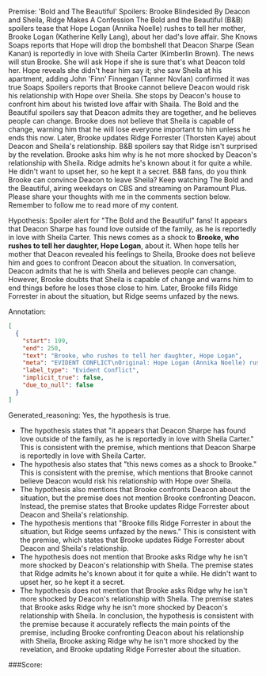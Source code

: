 
Premise:
'Bold and The Beautiful' Spoilers: Brooke Blindesided By Deacon and Sheila, Ridge Makes A Confession
The Bold and the Beautiful (B&B) spoilers tease that Hope Logan (Annika Noelle) rushes to tell her mother, Brooke Logan (Katherine Kelly Lang), about her dad's love affair. She Knows Soaps reports that Hope will drop the bombshell that Deacon Sharpe (Sean Kanan) is reportedly in love with Sheila Carter (Kimberlin Brown).
The news will stun Brooke. She will ask Hope if she is sure that's what Deacon told her. Hope reveals she didn't hear him say it; she saw Sheila at his apartment, adding John 'Finn' Finnegan (Tanner Novlan) confirmed it was true
Soaps Spoilers reports that Brooke cannot believe Deacon would risk his relationship with Hope over Sheila. She stops by Deacon's house to confront him about his twisted love affair with Shaila.
The Bold and the Beautiful spoilers say that Deacon admits they are together, and he believes people can change. Brooke does not believe that Sheila is capable of change, warning him that he will lose everyone important to him unless he ends this now.
Later, Brooke updates Ridge Forrester (Thorsten Kaye) about Deacon and Sheila's relationship. B&B spoilers say that Ridge isn't surprised by the revelation. Brooke asks him why is he not more shocked by Deacon's relationship with Sheila. Ridge admits he's known about it for quite a while. He didn't want to upset her, so he kept it a secret.
B&B fans, do you think Brooke can convince Deacon to leave Sheila? Keep watching The Bold and the Beautiful, airing weekdays on CBS and streaming on Paramount Plus. Please share your thoughts with me in the comments section below. Remember to follow me to read more of my content.

Hypothesis:
Spoiler alert for "The Bold and the Beautiful" fans! It appears that Deacon Sharpe has found love outside of the family, as he is reportedly in love with Sheila Carter. This news comes as a shock to **Brooke, who rushes to tell her daughter, Hope Logan**, about it. When hope tells her mother that Deacon revealed his feelings to Sheila, Brooke does not believe him and goes to confront Deacon about the situation. In conversation, Deacon admits that he is with Sheila and believes people can change. However, Brooke doubts that Sheila is capable of change and warns him to end things before he loses those close to him. Later, Brooke fills Ridge Forrester in about the situation, but Ridge seems unfazed by the news.

Annotation:
```json
[
  {
    "start": 199,
    "end": 250,
    "text": "Brooke, who rushes to tell her daughter, Hope Logan",
    "meta": "EVIDENT CONFLICT\nOriginal: Hope Logan (Annika Noelle) rushes to tell her mother, Brooke Logan (Katherine Kelly Lang)\nGenerated: Brooke, who rushes to tell her daughter, Hope Logan",
    "label_type": "Evident Conflict",
    "implicit_true": false,
    "due_to_null": false
  }
]
```

Generated_reasoning:
Yes, the hypothesis is true. 
- The hypothesis states that "it appears that Deacon Sharpe has found love outside of the family, as he is reportedly in love with Sheila Carter." This is consistent with the premise, which mentions that Deacon Sharpe is reportedly in love with Sheila Carter. 
- The hypothesis also states that "this news comes as a shock to Brooke." This is consistent with the premise, which mentions that Brooke cannot believe Deacon would risk his relationship with Hope over Sheila. 
- The hypothesis also mentions that Brooke confronts Deacon about the situation, but the premise does not mention Brooke confronting Deacon. Instead, the premise states that Brooke updates Ridge Forrester about Deacon and Sheila's relationship. 
- The hypothesis mentions that "Brooke fills Ridge Forrester in about the situation, but Ridge seems unfazed by the news." This is consistent with the premise, which states that Brooke updates Ridge Forrester about Deacon and Sheila's relationship. 
- The hypothesis does not mention that Brooke asks Ridge why he isn't more shocked by Deacon's relationship with Sheila. The premise states that Ridge admits he's known about it for quite a while. He didn't want to upset her, so he kept it a secret. 
- The hypothesis does not mention that Brooke asks Ridge why he isn't more shocked by Deacon's relationship with Sheila. The premise states that Brooke asks Ridge why he isn't more shocked by Deacon's relationship with Sheila. In conclusion, the hypothesis is consistent with the premise because it accurately reflects the main points of the premise, including Brooke confronting Deacon about his relationship with Sheila, Brooke asking Ridge why he isn't more shocked by the revelation, and Brooke updating Ridge Forrester about the situation.

###Score:
